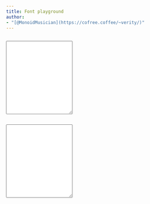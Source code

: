 ```yaml
---
title: Font playground
author:
- "[@MonoidMusician](https://cofree.coffee/~verity/)"
---
```


<div class="sourceCode css"><pre><code><textarea id="font-css" style="min-height: 200px"></textarea></code></pre></div>

<textarea id="font-css" style="min-height: 200px"></textarea>
